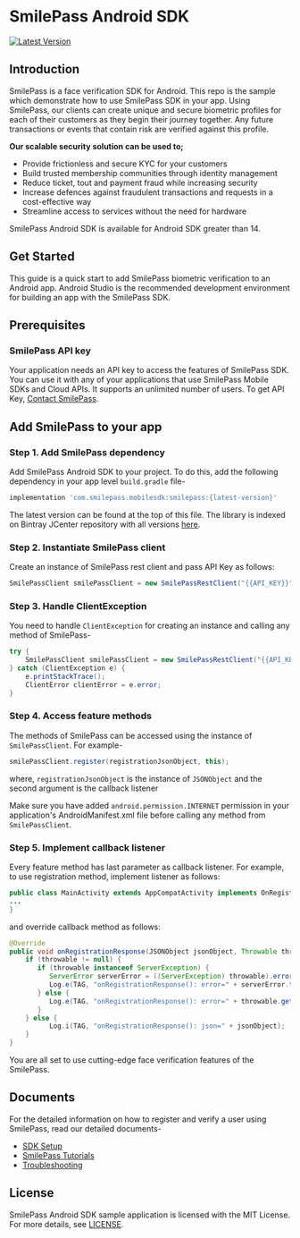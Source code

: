 # SmilePass Android SDK

[ ![Latest Version](https://api.bintray.com/packages/smilepass-ltd/maven/com.smilepass.mobilesdk/images/download.svg) ](https://bintray.com/smilepass-ltd/maven/com.smilepass.mobilesdk/_latestVersion)

## Introduction
SmilePass is a face verification SDK for Android. This repo is the sample which demonstrate how to use SmilePass SDK in your app.
Using SmilePass, our clients can create unique and secure biometric profiles for each of their customers as they begin their journey together. Any future transactions or events that contain risk are verified against this profile.

**Our scalable security solution can be used to;**
* Provide frictionless and secure KYC for your customers
* Build trusted membership communities through identity management
* Reduce ticket, tout and payment fraud while increasing security
* Increase defences against fraudulent transactions and requests in a cost-effective way
* Streamline access to services without the need for hardware

SmilePass Android SDK is available for Android SDK greater than 14.

## Get Started

This guide is a quick start to add SmilePass biometric verification to an Android app. Android Studio is the recommended development environment for building an app with the SmilePass SDK.


## Prerequisites

### SmilePass API key
Your application needs an API key to access the features of SmilePass SDK. You can use it with any of your applications that use SmilePass Mobile SDKs and Cloud APIs. It supports an unlimited number of users.
To get API Key, [Contact SmilePass](https://smile-pass.com/contact).


## Add SmilePass to your app

### Step 1. Add SmilePass dependency
Add SmilePass Android SDK to your project. To do this, add the following dependency in your app level `build.gradle` file-
```gradle
implementation 'com.smilepass.mobilesdk:smilepass:{latest-version}'
```
The latest version can be found at the top of this file.
The library is indexed on Bintray JCenter repository with all versions [here](https://bintray.com/smilepass-ltd/maven/com.smilepass.mobilesdk).

### Step 2. Instantiate SmilePass client
Create an instance of SmilePass rest client and pass API Key as follows:
```java
SmilePassClient smilePassClient = new SmilePassRestClient("{{API_KEY}}");
```

### Step 3. Handle ClientException
You need to handle `ClientException` for creating an instance and calling any method of SmilePass-
```java
try {
    SmilePassClient smilePassClient = new SmilePassRestClient("{{API_KEY}}");
} catch (ClientException e) {
    e.printStackTrace();
    ClientError clientError = e.error;
}
```

### Step 4. Access feature methods
The methods of SmilePass can be accessed using the instance of `SmilePassClient`. For example-
```java
smilePassClient.register(registrationJsonObject, this);
```
where,
`registrationJsonObject` is the instance of `JSONObject` and the second argument is the callback listener

Make sure you have added `android.permission.INTERNET` permission in your application's AndroidManifest.xml file before calling any method from `SmilePassClient`.


### Step 5. Implement callback listener
Every feature method has last parameter as callback listener. For example, to use registration method, implement 
listener as follows:
```java
public class MainActivity extends AppCompatActivity implements OnRegistrationResponseListener {
...
}
```

and override callback method as follows:
```java
@Override
public void onRegistrationResponse(JSONObject jsonObject, Throwable throwable) {
    if (throwable != null) {
       if (throwable instanceof ServerException) {
          ServerError serverError = ((ServerException) throwable).error;
          Log.e(TAG, "onRegistrationResponse(): error=" + serverError.toString());
       } else {
          Log.e(TAG, "onRegistrationResponse(): error=" + throwable.getMessage());
       }
    } else {
          Log.i(TAG, "onRegistrationResponse(): json=" + jsonObject);
    }
}
```


You are all set to use cutting-edge face verification features of the SmilePass. 

## Documents
For the detailed information on how to register and verify a user using SmilePass, read our detailed documents-
* [SDK Setup](https://github.com/SmilePass-ltd/SmilePass-SDK-Android/wiki/SmilePass-SDK-Setup)
* [SmilePass Tutorials](https://github.com/SmilePass-ltd/SmilePass-SDK-Android/wiki/SmilePass-Tutorials)
* [Troubleshooting](https://github.com/SmilePass-ltd/SmilePass-SDK-Android/wiki/Troubleshooting)


## License
SmilePass Android SDK sample application is licensed with the MIT License. For more details, see [LICENSE](https://github.com/SmilePass-ltd/SmilePass-SDK-Android/blob/master/LICENSE).
